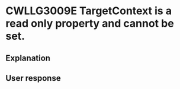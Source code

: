 # CWLLG3009E TargetContext is a read only property and cannot be set.

## Explanation

## User response